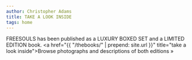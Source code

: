 ```yaml
---
author: Christopher Adams
title: TAKE A LOOK INSIDE
tags: home
---
```


FREESOULS has been published as a LUXURY BOXED SET and a LIMITED EDITION book. <a href="{{ "/thebooks/" | prepend: site.url }}" title="take a look inside">Browse&nbsp;photographs&nbsp;and&nbsp;descriptions&nbsp;of&nbsp;both&nbsp;editions&nbsp;&raquo;</a>

